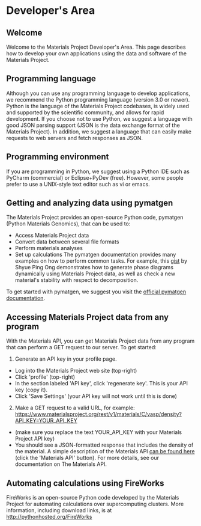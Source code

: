 # Developer's Area

## Welcome

Welcome to the Materials Project Developer's Area. This page describes how to develop your own applications using the data and software of the Materials Project.

## Programming language

Although you can use any programming language to develop applications, we recommend the Python programming language (version 3.0 or newer). Python is the language of the Materials Project codebases, is widely used and supported by the scientific community, and allows for rapid development. If you choose not to use Python, we suggest a language with good JSON parsing support (JSON is the data exchange format of the Materials Project). In addition, we suggest a language that can easily make requests to web servers and fetch responses as JSON.

## Programming environment

If you are programming in Python, we suggest using a Python IDE such as PyCharm (commercial) or Eclipse+PyDev (free). However, some people prefer to use a UNIX-style text editor such as vi or emacs.

## Getting and analyzing data using pymatgen

The Materials Project provides an open-source Python code, pymatgen (Python Materials Genomics), that can be used to:

- Access Materials Project data
- Convert data between several file formats
- Perform materials analyses
- Set up calculations
  The pymatgen documentation provides many examples on how to perform common tasks. For example, this [gist](https://gist.github.com/shyuep/3570304) by Shyue Ping Ong demonstrates how to generate phase diagrams dynamically using Materials Project data, as well as check a new material's stability with respect to decomposition.

To get started with pymatgen, we suggest you visit the [official pymatgen documentation](http://pymatgen.org/).

## Accessing Materials Project data from any program

With the Materials API, you can get Materials Project data from any program that can perform a GET request to our server. To get started:

1. Generate an API key in your profile page.

- Log into the Materials Project web site (top-right)
- Click 'profile' (top-right)
- In the section labeled 'API key', click 'regenerate key'. This is your API key (copy it).
- Click 'Save Settings' (your API key will not work until this is done)

2. Make a GET request to a valid URL, for example: https://www.materialsproject.org/rest/v1/materials/C/vasp/density?API_KEY=YOUR_API_KEY

- (make sure you replace the text YOUR_API_KEY with your Materials Project API key)
- You should see a JSON-formatted response that includes the density of the material.
  A simple description of the Materials API [can be found here](http://www.materialsproject.org/open#) (click the 'Materials API' button). For more details, see our documentation on The Materials API.

## Automating calculations using FireWorks

FireWorks is an open-source Python code developed by the Materials Project for automating calculations over supercomputing clusters. More information, including download links, is at http://pythonhosted.org/FireWorks

